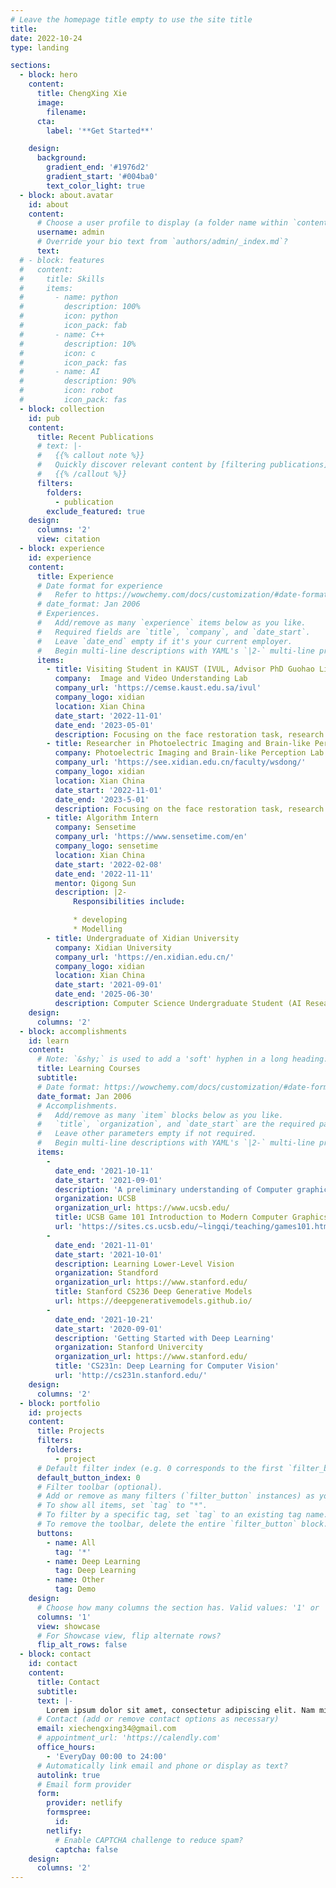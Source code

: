 ```yaml
---
# Leave the homepage title empty to use the site title
title:
date: 2022-10-24
type: landing

sections:
  - block: hero
    content:
      title: ChengXing Xie
      image:
        filename: 
      cta:
        label: '**Get Started**'

    design:
      background:
        gradient_end: '#1976d2'
        gradient_start: '#004ba0'
        text_color_light: true
  - block: about.avatar
    id: about
    content:
      # Choose a user profile to display (a folder name within `content/authors/`)
      username: admin
      # Override your bio text from `authors/admin/_index.md`?
      text:
  # - block: features
  #   content:
  #     title: Skills
  #     items:
  #       - name: python
  #         description: 100%
  #         icon: python
  #         icon_pack: fab
  #       - name: C++
  #         description: 10%
  #         icon: c
  #         icon_pack: fas
  #       - name: AI
  #         description: 90%
  #         icon: robot
  #         icon_pack: fas
  - block: collection
    id: pub
    content:
      title: Recent Publications
      # text: |-
      #   {{% callout note %}}
      #   Quickly discover relevant content by [filtering publications](./publication/).
      #   {{% /callout %}}
      filters:
        folders:
          - publication
        exclude_featured: true
    design:
      columns: '2'
      view: citation
  - block: experience
    id: experience
    content:
      title: Experience
      # Date format for experience
      #   Refer to https://wowchemy.com/docs/customization/#date-format
      # date_format: Jan 2006
      # Experiences.
      #   Add/remove as many `experience` items below as you like.
      #   Required fields are `title`, `company`, and `date_start`.
      #   Leave `date_end` empty if it's your current employer.
      #   Begin multi-line descriptions with YAML's `|2-` multi-line prefix.
      items:
        - title: Visiting Student in KAUST (IVUL, Advisor PhD Guohao Li, Prof. Bernard Ghanem)
          company:  Image and Video Understanding Lab
          company_url: 'https://cemse.kaust.edu.sa/ivul'
          company_logo: xidian
          location: Xian China
          date_start: '2022-11-01'
          date_end: '2023-05-01'
          description: Focusing on the face restoration task, research results have been published in CVPRW (MULA).
        - title: Researcher in Photoelectric Imaging and Brain-like Perception Lab(Adivsor Weisheng Dong)
          company: Photoelectric Imaging and Brain-like Perception Lab
          company_url: 'https://see.xidian.edu.cn/faculty/wsdong/'
          company_logo: xidian
          location: Xian China
          date_start: '2022-11-01'
          date_end: '2023-5-01'
          description: Focusing on the face restoration task, research results have been published in CVPRW (MULA).
        - title: Algorithm Intern
          company: Sensetime
          company_url: 'https://www.sensetime.com/en'
          company_logo: sensetime
          location: Xian China
          date_start: '2022-02-08'
          date_end: '2022-11-11'
          mentor: Qigong Sun
          description: |2-
              Responsibilities include:

              * developing
              * Modelling
        - title: Undergraduate of Xidian University
          company: Xidian University
          company_url: 'https://en.xidian.edu.cn/'
          company_logo: xidian
          location: Xian China
          date_start: '2021-09-01'
          date_end: '2025-06-30'
          description: Computer Science Undergraduate Student (AI Researcher)
    design:
      columns: '2'
  - block: accomplishments
    id: learn
    content:
      # Note: `&shy;` is used to add a 'soft' hyphen in a long heading.
      title: Learning Courses
      subtitle:
      # Date format: https://wowchemy.com/docs/customization/#date-format
      date_format: Jan 2006
      # Accomplishments.
      #   Add/remove as many `item` blocks below as you like.
      #   `title`, `organization`, and `date_start` are the required parameters.
      #   Leave other parameters empty if not required.
      #   Begin multi-line descriptions with YAML's `|2-` multi-line prefix.
      items:
        - 
          date_end: '2021-10-11'
          date_start: '2021-09-01'
          description: 'A preliminary understanding of Computer graphics'
          organization: UCSB
          organization_url: https://www.ucsb.edu/
          title: UCSB Game 101 Introduction to Modern Computer Graphics
          url: 'https://sites.cs.ucsb.edu/~lingqi/teaching/games101.html'
        - 
          date_end: '2021-11-01'
          date_start: '2021-10-01'
          description: Learning Lower-Level Vision
          organization: Standford
          organization_url: https://www.stanford.edu/
          title: Stanford CS236 Deep Generative Models
          url: https://deepgenerativemodels.github.io/
        - 
          date_end: '2021-10-21'
          date_start: '2020-09-01'
          description: 'Getting Started with Deep Learning'
          organization: Stanford Univercity
          organization_url: https://www.stanford.edu/
          title: 'CS231n: Deep Learning for Computer Vision'
          url: 'http://cs231n.stanford.edu/'
    design:
      columns: '2'
  - block: portfolio
    id: projects
    content:
      title: Projects
      filters:
        folders:
          - project
      # Default filter index (e.g. 0 corresponds to the first `filter_button` instance below).
      default_button_index: 0
      # Filter toolbar (optional).
      # Add or remove as many filters (`filter_button` instances) as you like.
      # To show all items, set `tag` to "*".
      # To filter by a specific tag, set `tag` to an existing tag name.
      # To remove the toolbar, delete the entire `filter_button` block.
      buttons:
        - name: All
          tag: '*'
        - name: Deep Learning
          tag: Deep Learning
        - name: Other
          tag: Demo
    design:
      # Choose how many columns the section has. Valid values: '1' or '2'.
      columns: '1'
      view: showcase
      # For Showcase view, flip alternate rows?
      flip_alt_rows: false
  - block: contact
    id: contact
    content:
      title: Contact
      subtitle:
      text: |-
        Lorem ipsum dolor sit amet, consectetur adipiscing elit. Nam mi diam, venenatis ut magna et, vehicula efficitur enim.
      # Contact (add or remove contact options as necessary)
      email: xiechengxing34@gmail.com
      # appointment_url: 'https://calendly.com'
      office_hours:
        - 'EveryDay 00:00 to 24:00'
      # Automatically link email and phone or display as text?
      autolink: true
      # Email form provider
      form:
        provider: netlify
        formspree:
          id:
        netlify:
          # Enable CAPTCHA challenge to reduce spam?
          captcha: false
    design:
      columns: '2'
---
```

